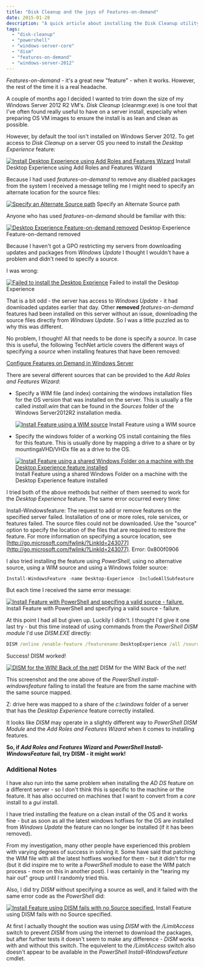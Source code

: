 ```yaml
---
title: "Disk Cleanup and the joys of Features-on-demand"
date: 2015-01-28
description: "A quick article about installing the Disk Cleanup utility on Windows Server 2012 R2 Core Edition."
tags:
  - "disk-cleanup"
  - "powershell"
  - "windows-server-core"
  - "dism"
  - "features-on-demand"
  - "windows-server-2012"
---
```


_Features-on-demand_ - it's a great new "feature" - when it works. However, the rest of the time it is a real headache.

A couple of months ago I decided I wanted to trim down the size of my Windows Server 2012 R2 VM's. _Disk Cleanup_ (cleanmgr.exe) is one tool that I've often found really useful to have on a server install, especially when preparing OS VM images to ensure the install is as lean and clean as possible.

However, by default the tool isn't installed on Windows Server 2012. To get access to _Disk Cleanup_ on a server OS you need to install the _Desktop Experience_ feature:

[![Install Desktop Experience using Add Roles and Features Wizard](/assets/images/blog/ss_installfeature_desktopexperience.png)](/assets/images/blog/ss_installfeature_desktopexperience.png)
Install Desktop Experience using Add Roles and Features Wizard

Because I had used _features-on-demand_ to remove any disabled packages from the system I received a message telling me I might need to specify an alternate location for the source files:

[![Specify an Alternate Source path](/assets/images/blog/ss_installfeature_specifyanalternatesourcepath.png)](/assets/images/blog/ss_installfeature_specifyanalternatesourcepath.png)
Specify an Alternate Source path

Anyone who has used _features-on-demand_ should be familiar with this:

[![Desktop Experience Feature-on-demand removed](/assets/images/blog/ss_windowsfeature_desktopexperienceremoved.png)](/assets/images/blog/ss_windowsfeature_desktopexperienceremoved.png)
Desktop Experience Feature-on-demand removed

Because I haven't got a GPO restricting my servers from downloading updates and packages from _Windows Update_ I thought I wouldn't have a problem and didn't need to specify a source.

I was wrong:

[![Failed to install the Desktop Exprience](/assets/images/blog/ss_installfeature_failed.png)](/assets/images/blog/ss_installfeature_failed.png) Failed to install the Desktop Experience

That is a bit odd - the server has access to _Windows Update_ - it had downloaded updates earlier that day. Other **removed** _features-on-demand_ features had been installed on this server without an issue, downloading the source files directly from _Windows Update_. So I was a little puzzled as to why this was different.

No problem, I thought! All that needs to be done is specify a _source_. In case this is useful, the following TechNet article covers the different ways of specifying a _source_ when installing features that have been removed:

[Configure Features on Demand in Windows Server](http://technet.microsoft.com/en-us/library/jj127275.aspx "Configure Features on Demand in Windows Server")

There are several different sources that can be provided to the _Add Roles and Features Wizard_:

- Specify a WIM file (and index) containing the windows installation files for the OS version that was installed on the server. This is usually a file called _install.wim_ that can be found in the _Sources_ folder of the Windows Server2012R2 installation media.

    [![Install Feature using a WIM source](/assets/images/blog/ss_installfeature_alternatesourcewim.png)](/assets/images/blog/ss_installfeature_alternatesourcewim.png) Install Feature using a WIM source
- Specify the windows folder of a working OS install containing the files for this feature. This is usually done by mapping a drive to a share or by mountingaVHD/VHDx file as a drive to the OS.

    [![Install Feature using a shared Windows Folder on a machine with the Desktop Experience feature installed](/assets/images/blog/ss_installfeature_alternatesourceshare.png)](/assets/images/blog/ss_installfeature_alternatesourceshare.png) Install Feature using a shared Windows Folder on a machine with the Desktop Experience feature installed

I tried both of the above methods but neither of them seemed to work for the _Desktop Experience_ feature. The same error occurred every time:

Install-Windowsfeature: The request to add or remove features on the specified server failed.
Installation of one or more roles, role services, or features failed.
The source files could not be downloaded.
Use the "source" option to specify the location of the files that are required to restore the feature. For more
information on specifying a source location, see [http://go.microsoft.com/fwlink/?LinkId=243077](http://go.microsoft.com/fwlink/?LinkId=243077). Error: 0x800f0906

I also tried installing the feature using _PowerShell,_ using no alternative source, using a WIM source and using a Windows folder source:

```powershell
Install-WindowsFeature -name Desktop-Experience -IncludeAllSubfeature -Restart -Source z:
```

But each time I received the same error message:

[![Install Feature with PowerShell and specifing a valid source - failure.](/assets/images/blog/ss_installfeature_powershellfailed.png)](/assets/images/blog/ss_installfeature_powershellfailed.png) Install Feature with PowerShell and specifying a valid source - failure.

At this point I had all but given up. Luckily I didn't. I thought I'd give it one last try - but this time instead of using commands from the _PowerShell DISM module_ I'd use _DISM.EXE_ directly:

```cmd
DISM /online /enable-feature /featurename:DesktopExperience /all /source:z:\\
```

Success! DISM worked!

[![DISM for the WIN! Back of the net!](/assets/images/blog/ss_installfeature_dismsuccess.png)](/assets/images/blog/ss_installfeature_dismsuccess.png)
DISM for the WIN! Back of the net!

This screenshot and the one above of the _PowerShell_ _install-windowsfeature_ failing to install the feature are from the same machine with the same source mapped.

Z: drive here was mapped to a share of the _c:\\windows_ folder of a server that has the _Desktop Experience_ feature correctly installed.

It looks like _DISM_ may operate in a slightly different way to _PowerShell DISM Module_ and the _Add Roles and Features Wizard_ when it comes to installing features.

**So, if _Add Roles and Features Wizard_ and _PowerShell Install-WindowsFeature_ fail, try DISM - it might work!**

### Additional Notes

I have also run into the same problem when installing the _AD DS_ feature on a different server - so I don't think this is specific to the machine or the feature. It has also occurred on machines that I want to convert from a _core_ install to a _gui_ install.

I have tried installing the feature on a clean install of the OS and it works fine - but as soon as all the latest windows hotfixes for the OS are installed from _Windows Update_ the feature can no longer be installed (if it has been removed).

From my investigation, many other people have experienced this problem with varying degrees of success in solving it. Some have said that patching the WIM file with all the latest hotfixes worked for them - but it didn't for me (but it did inspire me to write a _PowerShell_ module to ease the WIM patch process - more on this in another post). I was certainly in the "tearing my hair out" group until I randomly tried this.

Also, I did try _DISM_ without specifying a source as well, and it failed with the same error code as the _PowerShell_ did:

[![Install Feature using DISM fails with no Source specified.](/assets/images/blog/ss_installfeature_dismfailure2.png)](/assets/images/blog/ss_installfeature_dismfailure2.png)
Install Feature using DISM fails with no Source specified.

At first I actually thought the soution was using _DISM_ with the _/LimitAccess_ switch to prevent _DISM_ from using the internet to download the packages, but after further tests it doesn't seem to make any difference - _DISM_ works with and without this switch. The equivelent to the _/LimitAccess_ switch also doesn't appear to be available in the _PowerShell Install-WindowsFeature_ cmdlet.
